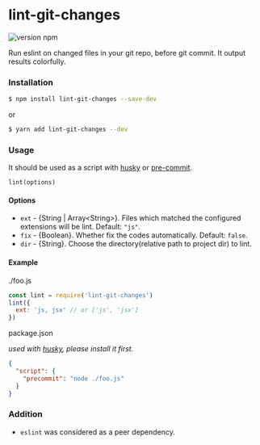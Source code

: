 # lint-git-changes

![version npm](http://img.shields.io/npm/v/lint-git-changes.svg?style=flat-square)

Run eslint on changed files in your git repo, before git commit. It output results colorfully.

### Installation

```bash
$ npm install lint-git-changes --save-dev
```

or

```bash
$ yarn add lint-git-changes --dev
```

### Usage

It should be used as a script with [husky](https://github.com/typicode/husky) or [pre-commit](https://github.com/observing/pre-commit).

`lint(options)`

#### Options

- `ext` - {String | Array\<String\>}. Files which matched the configured extensions will be lint. Default: `"js"`.
- `fix` - {Boolean}. Whether fix the codes automatically. Default: `false`.
- `dir` - {String}. Choose the directory(relative path to project dir) to lint.

#### Example

./foo.js
```js
const lint = require('lint-git-changes')
lint({
  ext: 'js, jsx' // or ['js', 'jsx'] 
})
```

package.json

*used with [husky](https://github.com/typicode/husky), please install it first.*
```json
{
  "script": {
    "precommit": "node ./foo.js"
  }
}
```

### Addition
- `eslint` was considered as a peer dependency.
